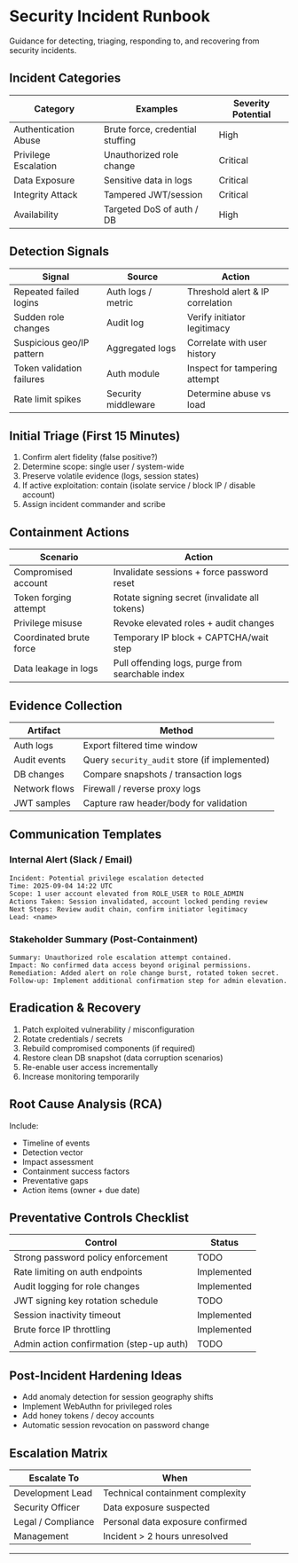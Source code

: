 # Security Incident Runbook

Guidance for detecting, triaging, responding to, and recovering from security incidents.

## Incident Categories
| Category | Examples | Severity Potential |
|----------|----------|--------------------|
| Authentication Abuse | Brute force, credential stuffing | High |
| Privilege Escalation | Unauthorized role change | Critical |
| Data Exposure | Sensitive data in logs | Critical |
| Integrity Attack | Tampered JWT/session | Critical |
| Availability | Targeted DoS of auth / DB | High |

## Detection Signals
| Signal | Source | Action |
|--------|--------|--------|
| Repeated failed logins | Auth logs / metric | Threshold alert & IP correlation |
| Sudden role changes | Audit log | Verify initiator legitimacy |
| Suspicious geo/IP pattern | Aggregated logs | Correlate with user history |
| Token validation failures | Auth module | Inspect for tampering attempt |
| Rate limit spikes | Security middleware | Determine abuse vs load |

## Initial Triage (First 15 Minutes)
1. Confirm alert fidelity (false positive?)
2. Determine scope: single user / system-wide
3. Preserve volatile evidence (logs, session states)
4. If active exploitation: contain (isolate service / block IP / disable account)
5. Assign incident commander and scribe

## Containment Actions
| Scenario | Action |
|----------|--------|
| Compromised account | Invalidate sessions + force password reset |
| Token forging attempt | Rotate signing secret (invalidate all tokens) |
| Privilege misuse | Revoke elevated roles + audit changes |
| Coordinated brute force | Temporary IP block + CAPTCHA/wait step |
| Data leakage in logs | Pull offending logs, purge from searchable index |

## Evidence Collection
| Artifact | Method |
|---------|--------|
| Auth logs | Export filtered time window |
| Audit events | Query `security_audit` store (if implemented) |
| DB changes | Compare snapshots / transaction logs |
| Network flows | Firewall / reverse proxy logs |
| JWT samples | Capture raw header/body for validation |

## Communication Templates
### Internal Alert (Slack / Email)
```
Incident: Potential privilege escalation detected
Time: 2025-09-04 14:22 UTC
Scope: 1 user account elevated from ROLE_USER to ROLE_ADMIN
Actions Taken: Session invalidated, account locked pending review
Next Steps: Review audit chain, confirm initiator legitimacy
Lead: <name>
```

### Stakeholder Summary (Post-Containment)
```
Summary: Unauthorized role escalation attempt contained.
Impact: No confirmed data access beyond original permissions.
Remediation: Added alert on role change burst, rotated token secret.
Follow-up: Implement additional confirmation step for admin elevation.
```

## Eradication & Recovery

1. Patch exploited vulnerability / misconfiguration 
2. Rotate credentials / secrets 
3. Rebuild compromised components (if required) 
4. Restore clean DB snapshot (data corruption scenarios) 
5. Re-enable user access incrementally 
6. Increase monitoring temporarily 

## Root Cause Analysis (RCA)
Include:

- Timeline of events
- Detection vector
- Impact assessment
- Containment success factors
- Preventative gaps
- Action items (owner + due date)

## Preventative Controls Checklist
| Control | Status |
|---------|--------|
| Strong password policy enforcement | TODO |
| Rate limiting on auth endpoints | Implemented |
| Audit logging for role changes | Implemented |
| JWT signing key rotation schedule | TODO |
| Session inactivity timeout | Implemented |
| Brute force IP throttling | Implemented |
| Admin action confirmation (step-up auth) | TODO |

## Post-Incident Hardening Ideas
- Add anomaly detection for session geography shifts
- Implement WebAuthn for privileged roles
- Add honey tokens / decoy accounts
- Automatic session revocation on password change

## Escalation Matrix
| Escalate To | When |
|-------------|------|
| Development Lead | Technical containment complexity |
| Security Officer | Data exposure suspected |
| Legal / Compliance | Personal data exposure confirmed |
| Management | Incident > 2 hours unresolved |

---